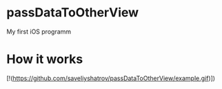 # passDataToOtherView
My first iOS programm

# How it works
[!(https://github.com/saveliyshatrov/passDataToOtherView/example.gif)])
